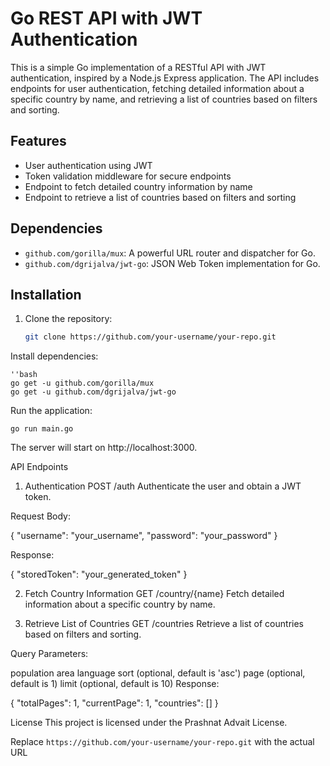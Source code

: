 # Go REST API with JWT Authentication

This is a simple Go implementation of a RESTful API with JWT authentication, inspired by a Node.js Express application. The API includes endpoints for user authentication, fetching detailed information about a specific country by name, and retrieving a list of countries based on filters and sorting.

## Features

- User authentication using JWT
- Token validation middleware for secure endpoints
- Endpoint to fetch detailed country information by name
- Endpoint to retrieve a list of countries based on filters and sorting

## Dependencies

- `github.com/gorilla/mux`: A powerful URL router and dispatcher for Go.
- `github.com/dgrijalva/jwt-go`: JSON Web Token implementation for Go.

## Installation

1. Clone the repository:

   ```bash
   git clone https://github.com/your-username/your-repo.git

Install dependencies:

	''bash
	go get -u github.com/gorilla/mux
	go get -u github.com/dgrijalva/jwt-go

Run the application:

	go run main.go

The server will start on http://localhost:3000.

API Endpoints
1. Authentication
POST /auth
Authenticate the user and obtain a JWT token.

Request Body:

{
  "username": "your_username",
  "password": "your_password"
}

Response:

{
  "storedToken": "your_generated_token"
}

2. Fetch Country Information
GET /country/{name}
Fetch detailed information about a specific country by name.

3. Retrieve List of Countries
GET /countries
Retrieve a list of countries based on filters and sorting.

Query Parameters:

population
area
language
sort (optional, default is 'asc')
page (optional, default is 1)
limit (optional, default is 10)
Response:

{
  "totalPages": 1,
  "currentPage": 1,
  "countries": []
}

License
This project is licensed under the Prashnat Advait License.


Replace `https://github.com/your-username/your-repo.git` with the actual URL